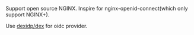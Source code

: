 Support open source NGINX. Inspire for nginx-openid-connect(which only support NGINX+).

Use [dexidp/dex](https://github.com/dexidp/dex) for oidc provider.
